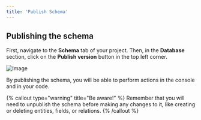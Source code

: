 ```yaml
---
title: 'Publish Schema'
---
```


## Publishing the schema

First, navigate to the **Schema** tab of your project. Then, in the **Database** section, click on the **Publish version** button in the top left corner.

![Image](/images/yc-web/PublishSchema.png)

By publishing the schema, you will be able to perform actions in the console and in your code.

{% callout type="warning" title="Be aware!" %}
Remember that you will need to unpublish the schema before making any changes to it, like creating or deleting entities, fields, or relations.
{% /callout %}
